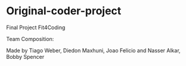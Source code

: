 # Original-coder-project

Final Project Fit4Coding

Team Composition:

Made by Tiago Weber, Diedon Maxhuni, Joao Felicio and Nasser Alkar, Bobby Spencer
